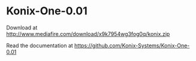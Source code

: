 Konix-One-0.01
==============
Download at http://www.mediafire.com/download/x9k7954wg3fog0q/konix.zip

Read the documentation at https://github.com/Konix-Systems/Konix-One-0.01
